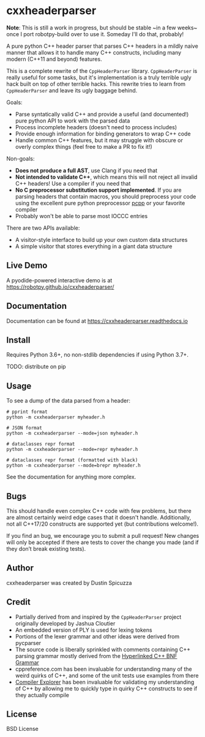 cxxheaderparser
===============

**Note**: This is still a work in progress, but should be stable ~in a few weeks~
once I port robotpy-build over to use it. Someday I'll do that, probably!

A pure python C++ header parser that parses C++ headers in a mildly naive
manner that allows it to handle many C++ constructs, including many modern
(C++11 and beyond) features.

This is a complete rewrite of the `CppHeaderParser` library. `CppHeaderParser`
is really useful for some tasks, but it's implementation is a truly terrible
ugly hack built on top of other terrible hacks. This rewrite tries to learn
from `CppHeaderParser` and leave its ugly baggage behind.

Goals:

* Parse syntatically valid C++ and provide a useful (and documented!) pure
  python API to work with the parsed data
* Process incomplete headers (doesn't need to process includes)
* Provide enough information for binding generators to wrap C++ code
* Handle common C++ features, but it may struggle with obscure or overly
  complex things (feel free to make a PR to fix it!)

Non-goals:

* **Does not produce a full AST**, use Clang if you need that
* **Not intended to validate C++**, which means this will not reject all
  invalid C++ headers! Use a compiler if you need that
* **No C preprocessor substitution support implemented**. If you are parsing
  headers that contain macros, you should preprocess your code using the
  excellent pure python preprocessor [pcpp](https://github.com/ned14/pcpp)
  or your favorite compiler
* Probably won't be able to parse most IOCCC entries

There are two APIs available:

* A visitor-style interface to build up your own custom data structures
* A simple visitor that stores everything in a giant data structure

Live Demo
---------

A pyodide-powered interactive demo is at https://robotpy.github.io/cxxheaderparser/

Documentation
-------------

Documentation can be found at https://cxxheaderparser.readthedocs.io

Install
-------

Requires Python 3.6+, no non-stdlib dependencies if using Python 3.7+.

TODO: distribute on pip

Usage
-----

To see a dump of the data parsed from a header:

```
# pprint format
python -m cxxheaderparser myheader.h

# JSON format
python -m cxxheaderparser --mode=json myheader.h

# dataclasses repr format
python -m cxxheaderparser --mode=repr myheader.h

# dataclasses repr format (formatted with black)
python -m cxxheaderparser --mode=brepr myheader.h
```

See the documentation for anything more complex.

Bugs
----

This should handle even complex C++ code with few problems, but there are
almost certainly weird edge cases that it doesn't handle. Additionally,
not all C++17/20 constructs are supported yet (but contributions welcome!).

If you find an bug, we encourage you to submit a pull request! New
changes will only be accepted if there are tests to cover the change you
made (and if they don’t break existing tests).

Author
------

cxxheaderparser was created by Dustin Spicuzza

Credit
------

* Partially derived from and inspired by the `CppHeaderParser` project
  originally developed by Jashua Cloutier
* An embedded version of PLY is used for lexing tokens
* Portions of the lexer grammar and other ideas were derived from pycparser
* The source code is liberally sprinkled with comments containing C++ parsing
  grammar mostly derived from the [Hyperlinked C++ BNF Grammar](https://www.nongnu.org/hcb/)
* cppreference.com has been invaluable for understanding many of the weird
  quirks of C++, and some of the unit tests use examples from there
* [Compiler Explorer](godbolt.org) has been invaluable for validating my
  understanding of C++ by allowing me to quickly type in quirky C++
  constructs to see if they actually compile

License
-------

BSD License
